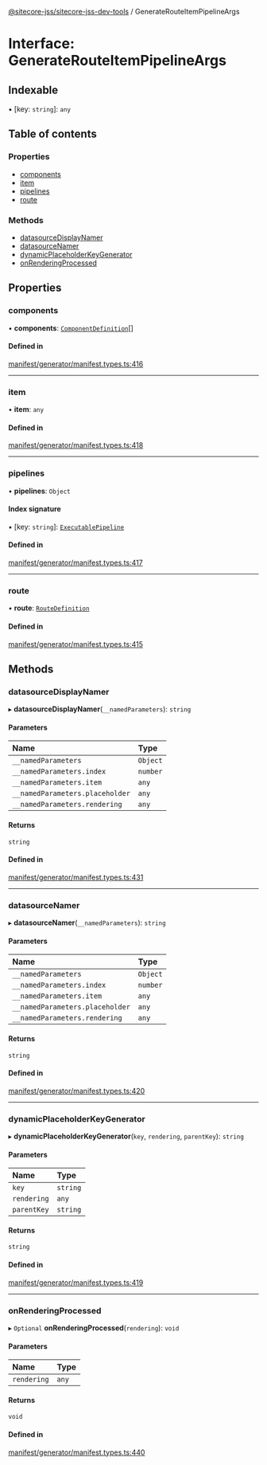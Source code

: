 [@sitecore-jss/sitecore-jss-dev-tools](../README.md) / GenerateRouteItemPipelineArgs

# Interface: GenerateRouteItemPipelineArgs

## Indexable

▪ [key: `string`]: `any`

## Table of contents

### Properties

- [components](GenerateRouteItemPipelineArgs.md#components)
- [item](GenerateRouteItemPipelineArgs.md#item)
- [pipelines](GenerateRouteItemPipelineArgs.md#pipelines)
- [route](GenerateRouteItemPipelineArgs.md#route)

### Methods

- [datasourceDisplayNamer](GenerateRouteItemPipelineArgs.md#datasourcedisplaynamer)
- [datasourceNamer](GenerateRouteItemPipelineArgs.md#datasourcenamer)
- [dynamicPlaceholderKeyGenerator](GenerateRouteItemPipelineArgs.md#dynamicplaceholderkeygenerator)
- [onRenderingProcessed](GenerateRouteItemPipelineArgs.md#onrenderingprocessed)

## Properties

### components

• **components**: [`ComponentDefinition`](ComponentDefinition.md)[]

#### Defined in

[manifest/generator/manifest.types.ts:416](https://github.com/Sitecore/jss/blob/1db69b67/packages/sitecore-jss-dev-tools/src/manifest/generator/manifest.types.ts#L416)

___

### item

• **item**: `any`

#### Defined in

[manifest/generator/manifest.types.ts:418](https://github.com/Sitecore/jss/blob/1db69b67/packages/sitecore-jss-dev-tools/src/manifest/generator/manifest.types.ts#L418)

___

### pipelines

• **pipelines**: `Object`

#### Index signature

▪ [key: `string`]: [`ExecutablePipeline`](ExecutablePipeline.md)

#### Defined in

[manifest/generator/manifest.types.ts:417](https://github.com/Sitecore/jss/blob/1db69b67/packages/sitecore-jss-dev-tools/src/manifest/generator/manifest.types.ts#L417)

___

### route

• **route**: [`RouteDefinition`](RouteDefinition.md)

#### Defined in

[manifest/generator/manifest.types.ts:415](https://github.com/Sitecore/jss/blob/1db69b67/packages/sitecore-jss-dev-tools/src/manifest/generator/manifest.types.ts#L415)

## Methods

### datasourceDisplayNamer

▸ **datasourceDisplayNamer**(`__namedParameters`): `string`

#### Parameters

| Name | Type |
| :------ | :------ |
| `__namedParameters` | `Object` |
| `__namedParameters.index` | `number` |
| `__namedParameters.item` | `any` |
| `__namedParameters.placeholder` | `any` |
| `__namedParameters.rendering` | `any` |

#### Returns

`string`

#### Defined in

[manifest/generator/manifest.types.ts:431](https://github.com/Sitecore/jss/blob/1db69b67/packages/sitecore-jss-dev-tools/src/manifest/generator/manifest.types.ts#L431)

___

### datasourceNamer

▸ **datasourceNamer**(`__namedParameters`): `string`

#### Parameters

| Name | Type |
| :------ | :------ |
| `__namedParameters` | `Object` |
| `__namedParameters.index` | `number` |
| `__namedParameters.item` | `any` |
| `__namedParameters.placeholder` | `any` |
| `__namedParameters.rendering` | `any` |

#### Returns

`string`

#### Defined in

[manifest/generator/manifest.types.ts:420](https://github.com/Sitecore/jss/blob/1db69b67/packages/sitecore-jss-dev-tools/src/manifest/generator/manifest.types.ts#L420)

___

### dynamicPlaceholderKeyGenerator

▸ **dynamicPlaceholderKeyGenerator**(`key`, `rendering`, `parentKey`): `string`

#### Parameters

| Name | Type |
| :------ | :------ |
| `key` | `string` |
| `rendering` | `any` |
| `parentKey` | `string` |

#### Returns

`string`

#### Defined in

[manifest/generator/manifest.types.ts:419](https://github.com/Sitecore/jss/blob/1db69b67/packages/sitecore-jss-dev-tools/src/manifest/generator/manifest.types.ts#L419)

___

### onRenderingProcessed

▸ `Optional` **onRenderingProcessed**(`rendering`): `void`

#### Parameters

| Name | Type |
| :------ | :------ |
| `rendering` | `any` |

#### Returns

`void`

#### Defined in

[manifest/generator/manifest.types.ts:440](https://github.com/Sitecore/jss/blob/1db69b67/packages/sitecore-jss-dev-tools/src/manifest/generator/manifest.types.ts#L440)
